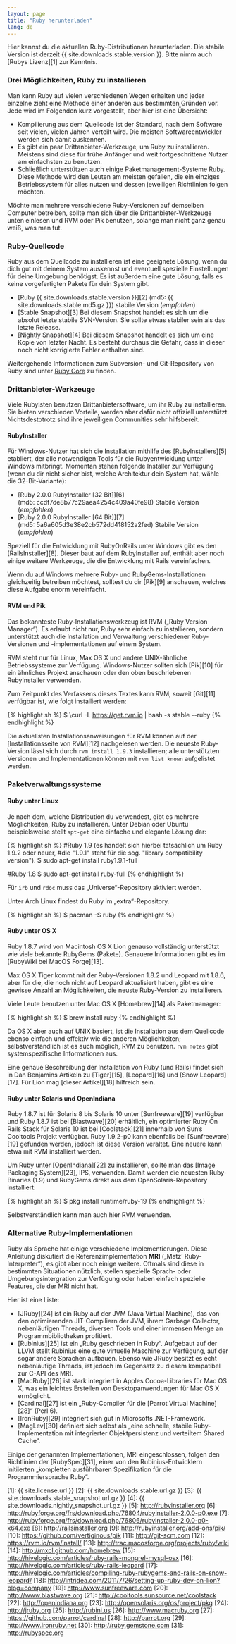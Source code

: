 ```yaml
---
layout: page
title: "Ruby herunterladen"
lang: de
---
```


Hier kannst du die aktuellen Ruby-Distributionen herunterladen. Die
stabile Version ist derzeit {{ site.downloads.stable.version }}.
Bitte nimm auch [Rubys Lizenz][1] zur Kenntnis.

### Drei Möglichkeiten, Ruby zu installieren

Man kann Ruby auf vielen verschiedenen Wegen erhalten und jeder einzelne
zieht eine Methode einer anderen aus bestimmten Gründen vor. Jede wird
im Folgenden kurz vorgestellt, aber hier ist eine Übersicht:

* Kompilierung aus dem Quellcode ist der Standard, nach dem Software
  seit vielen, vielen Jahren verteilt wird. Die meisten
  Softwareentwickler werden sich damit auskennen.
* Es gibt ein paar Drittanbieter-Werkzeuge, um Ruby zu installieren.
  Meistens sind diese für frühe Anfänger und weit fortgeschrittene
  Nutzer am einfachsten zu benutzen.
* Schließlich unterstützen auch einige Paketmanagement-Systeme Ruby.
  Diese Methode wird den Leuten am meisten gefallen, die ein einziges
  Betriebssystem für alles nutzen und dessen jeweiligen Richtlinien
  folgen möchten.

Möchte man mehrere verschiedene Ruby-Versionen auf demselben Computer
betreiben, sollte man sich über die Drittanbieter-Werkzeuge unten
einlesen und RVM oder Pik benutzen, solange man nicht ganz genau weiß,
was man tut.

### Ruby-Quellcode

Ruby aus dem Quellcode zu installieren ist eine geeignete Lösung, wenn
du dich gut mit deinem System auskennst und eventuell spezielle
Einstellungen für deine Umgebung benötigst. Es ist außerdem eine gute
Lösung, falls es keine vorgefertigten Pakete für dein System gibt.

* [Ruby {{ site.downloads.stable.version }}][2]
  (md5:&nbsp;{{ site.downloads.stable.md5.gz }}) stabile Version (*empfohlen*)
* [Stable Snapshot][3] Bei diesem Snapshot handelt es sich um die
  absolut letzte stabile SVN-Version. Sie sollte etwas stabiler sein als
  das letzte Release.
* [Nightly Snapshot][4] Bei diesem Snapshot handelt es sich um eine
  Kopie von letzter Nacht. Es besteht durchaus die Gefahr, dass in
  dieser noch nicht korrigierte Fehler enthalten sind.

Weitergehende Informationen zum Subversion- und Git-Repository von Ruby
sind unter [Ruby Core](/en/community/ruby-core/) zu finden.

### Drittanbieter-Werkzeuge

Viele Rubyisten benutzen Drittanbietersoftware, um ihr Ruby zu
installieren. Sie bieten verschieden Vorteile, werden aber dafür nicht
offiziell unterstützt. Nichtsdestotrotz sind ihre jeweiligen Communities
sehr hilfsbereit.

#### RubyInstaller

Für Windows-Nutzer hat sich die Installation mithilfe des
[RubyInstallers][5] etabliert, der alle notwendigen Tools für die
Rubyentwicklung unter Windows mitbringt. Momentan stehen folgende
Installer zur Verfügung (wenn du dir nicht sicher bist, welche
Architektur dein System hat, wähle die 32-Bit-Variante):

* [Ruby 2.0.0 RubyInstaller \[32 Bit\]][6]
  (md5:&nbsp;ccdf7de8b77c29aea4254c409a40fe98) Stabile Version (*empfohlen*)
* [Ruby 2.0.0 RubyInstaller \[64 Bit\]][7]
  (md5:&nbsp;5a6a605d3e38e2cb572dd418152a2fed) Stabile Version (*empfohlen*)

Speziell für die Entwicklung mit RubyOnRails unter Windows gibt es den
[RailsInstaller][8]. Dieser baut auf dem RubyInstaller auf, enthält aber
noch einige weitere Werkzeuge, die die Entwicklung mit Rails
vereinfachen.

Wenn du auf Windows mehrere Ruby- und RubyGems-Installationen
gleichzeitig betreiben möchtest, solltest du dir [Pik][9] anschauen,
welches diese Aufgabe enorm vereinfacht.

#### RVM und Pik

Das bekannteste Ruby-Installationswerkzeug ist RVM („Ruby Version
Manager“). Es erlaubt nicht nur, Ruby sehr einfach zu installieren,
sondern unterstützt auch die Installation und Verwaltung verschiedener
Ruby-Versionen und -implementationen auf einem System.

RVM steht nur für Linux, Max OS X und andere UNIX-ähnliche
Betriebssysteme zur Verfügung. Windows-Nutzer sollten sich [Pik][10] für
ein ähnliches Projekt anschauen oder den oben beschriebenen
RubyInstaller verwenden.

Zum Zeitpunkt des Verfassens dieses Textes kann RVM, soweit [Git][11]
verfügbar ist, wie folgt installiert werden:

{% highlight sh %}
$ \curl -L https://get.rvm.io | bash -s stable --ruby
{% endhighlight %}

Die aktuellsten Installationsanweisungen für RVM können auf der
[Installationsseite von RVM][12] nachgelesen werden. Die neueste
Ruby-Version lässt sich durch `rvm install 1.9.3` installieren; alle
unterstützten Versionen und Implementationen können mit `rvm list known`
aufgelistet werden.

### Paketverwaltungssysteme

#### Ruby unter Linux

Je nach dem, welche Distribution du verwendest, gibt es mehrere
Möglichkeiten, Ruby zu installieren. Unter Debian oder Ubuntu
beispielsweise stellt `apt-get` eine einfache und elegante Lösung dar:

{% highlight sh %}
#Ruby 1.9 (es handelt sich hierbei tatsächlich um Ruby 1.9.2 oder neuer,
#die "1.9.1" steht für die sog. "library compatibility version").
$ sudo apt-get install ruby1.9.1-full

#Ruby 1.8
$ sudo apt-get install ruby-full
{% endhighlight %}

Für `irb` und `rdoc` muss das „Universe“-Repository aktiviert werden.

Unter Arch Linux findest du Ruby im „extra“-Repository.

{% highlight sh %}
$ pacman -S ruby
{% endhighlight %}

#### Ruby unter OS X

Ruby 1.8.7 wird von Macintosh OS X Lion genauso vollständig unterstützt
wie viele bekannte RubyGems (Pakete). Genauere Informationen gibt es im
[RubyWiki bei MacOS Forge][13].

Max OS X Tiger kommt mit der Ruby-Versionen 1.8.2 und Leopard mit 1.8.6,
aber für die, die noch nicht auf Leopard aktualisiert haben, gibt es
eine gewisse Anzahl an Möglichkeiten, die neuste Ruby-Version zu
installieren.

Viele Leute benutzen unter Mac OS X [Homebrew][14] als Paketmanager:

{% highlight sh %}
$ brew install ruby
{% endhighlight %}

Da OS X aber auch auf UNIX basiert, ist die Installation aus dem
Quellcode ebenso einfach und effektiv wie die anderen Möglichkeiten;
selbstverständlich ist es auch möglich, RVM zu benutzen. `rvm notes`
gibt systemspezifische Informationen aus.

Eine genaue Beschreibung der Installation von Ruby (und Rails) findet
sich in Dan Benjamins Artikeln zu [Tiger][15], [Leopard][16] und [Snow
Leopard][17]. Für Lion mag [dieser Artikel][18] hilfreich sein.

#### Ruby unter Solaris und OpenIndiana

Ruby 1.8.7 ist für Solaris 8 bis Solaris 10 unter [Sunfreeware][19]
verfügbar und Ruby 1.8.7 ist bei [Blastwave][20] erhältlich, ein
optimierter Ruby On Rails Stack für Solaris 10 ist bei [Coolstack][21]
innerhalb von Sun’s Cooltools Projekt verfügbar. Ruby 1.9.2-p0 kann
ebenfalls bei [Sunfreeware][19] gefunden werden, jedoch ist diese
Version veraltet. Eine neuere kann etwa mit RVM installiert werden.

Um Ruby unter [OpenIndiana][22] zu installieren, sollte man das [Image
Packaging System][23], IPS, verwenden. Damit werden die neuesten
Ruby-Binaries (1.9) und RubyGems direkt aus dem OpenSolaris-Repository
installiert:

{% highlight sh %}
$ pkg install runtime/ruby-19
{% endhighlight %}

Selbstverständlich kann man auch hier RVM verwenden.

### Alternative Ruby-Implementationen

Ruby als Sprache hat einige verschiedene Implementierungen. Diese
Anleitung diskutiert die Referenzimplementation **MRI** („Matz’
Ruby-Interpreter“), es gibt aber noch einige weitere. Oftmals sind diese
in bestimmten Situationen nützlich, stellen spezielle Sprach- oder
Umgebungsintergration zur Verfügung oder haben einfach spezielle
Features, die der MRI nicht hat.

Hier ist eine Liste:

* [JRuby][24] ist ein Ruby auf der JVM (Java Virtual Machine), das von
  den optimierenden JIT-Compiliern der JVM, ihrem Garbage Collector,
  nebenläufigen Threads, diversen Tools und einer immensen Menge an
  Programmbibliotheken profitiert.
* [Rubinius][25] ist ein „Ruby geschrieben in Ruby“. Aufgebaut auf der
  LLVM stellt Rubinius eine gute virtuelle Maschine zur Verfügung, auf
  der sogar andere Sprachen aufbauen. Ebenso wie JRuby besitzt es echt
  nebenläufige Threads, ist jedoch im Gegensatz zu diesem kompatibel zur
  C-API des MRI.
* [MacRuby][26] ist stark integriert in Apples Cocoa-Libraries für Mac
  OS X, was ein leichtes Erstellen von Desktopanwendungen für Mac OS X
  ermöglicht.
* [Cardinal][27] ist ein „Ruby-Compiler für die [Parrot Virtual
  Machine][28]“ (Perl 6).
* [IronRuby][29] integriert sich gut in Microsofts .NET-Framework.
* [MagLev][30] definiert sich selbst als „eine schnelle, stabile
  Ruby-Implementation mit integrierter Objektpersistenz und verteiltem
  Shared Cache“.

Einige der genannten Implementationen, MRI eingeschlossen, folgen den
Richtlinien der [RubySpec][31], einer von den Rubinius-Entwicklern
initiierten „kompletten ausführbaren Spezifikation für die
Programmiersprache Ruby“.



[1]: {{ site.license.url }}
[2]: {{ site.downloads.stable.url.gz }}
[3]: {{ site.downloads.stable_snapshot.url.gz }}
[4]: {{ site.downloads.nightly_snapshot.url.gz }}
[5]: http://rubyinstaller.org
[6]: http://rubyforge.org/frs/download.php/76804/rubyinstaller-2.0.0-p0.exe
[7]: http://rubyforge.org/frs/download.php/76806/rubyinstaller-2.0.0-p0-x64.exe
[8]: http://railsinstaller.org
[9]: http://rubyinstaller.org/add-ons/pik/
[10]: https://github.com/vertiginous/pik
[11]: http://git-scm.com
[12]: https://rvm.io/rvm/install/
[13]: http://trac.macosforge.org/projects/ruby/wiki
[14]: http://mxcl.github.com/homebrew
[15]: http://hivelogic.com/articles/ruby-rails-mongrel-mysql-osx
[16]: http://hivelogic.com/articles/ruby-rails-leopard
[17]: http://hivelogic.com/articles/compiling-ruby-rubygems-and-rails-on-snow-leopard/
[18]: http://intridea.com/2011/7/26/setting-up-ruby-dev-on-lion?blog=company
[19]: http://www.sunfreeware.com
[20]: http://www.blastwave.org
[21]: http://cooltools.sunsource.net/coolstack
[22]: http://openindiana.org
[23]: http://opensolaris.org/os/project/pkg
[24]: http://jruby.org
[25]: http://rubini.us
[26]: http://www.macruby.org
[27]: https://github.com/parrot/cardinal
[28]: http://parrot.org
[29]: http://www.ironruby.net
[30]: http://ruby.gemstone.com
[31]: http://rubyspec.org
